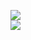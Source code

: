 [![](https://img.shields.io/badge/Made%20With-Github%20Spray-lightgrey.svg?style=for-the-badge&logo=github)](https://github.com/Annihil/github-spray#1827)  
[![](https://i.imgur.com/2DrTn0Z.gif)](https://github.com/Annihil/github-spray)
